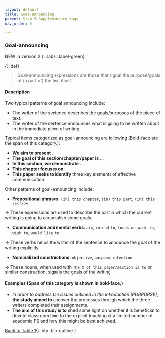 ```yaml
---
layout: default
title: Goal-announcing
parent: Step 5–Supplementary tags
nav_order: 5

---
```


### Goal-announcing

NEW in version 2
{: .label .label-green}

{: .def}
> Goal-announcing expressions are those that signal the purpose/goals of (a part of) the text itself.

#### Description

Two typical patterns of goal announcing include:

- The writer of the sentence describes the goals/purposes of the piece of text.
- The writer of the sentence announces what is going to be written about in the immediate piece of writing.

Typical items categorized as goal-announcing are following (Bold-face are the span of this category.):

- **We aim to present** ...
- **The goal of this section/chapter/paper is** ...
- **In this section, we demonstrate** ....
- **This chapter focuses on**
- **This paper seeks to identify** three key elements of effective communication.


Other patterns of goal-announcing include:
- **Prepositional phrases**: `(in) this chapter`, `(in) this part`, `(in) this section`

-> These expressions are used to describe the part in which the current writing is going to accomplish some goals.
- **Communication and mental verbs**: `aim`, `intend to`, `focus on`, `want to`, `wish to`, `would like to`

-> These verbs helps the writer of the sentence to announce the goal of the writing explicitly. 
- **Nominalized constructions**: `objective`, `purpose`, `intention`

-> These nouns, when used with `The X of this paper/section is to` or similar construction, signals the goals of the writing.


#### Examples (Span of this category is shown in bold-face.)

- *In order to address the issues outlined in the introduction (PURPORSE)*, **the study aimed to** uncover the processes through which the three writers completed their assignments.
- **The aim of this study is to** shed some light on whether it is beneficial to devote classroom time to the explicit teaching of a limited number of academic FS and how this might be best achieved.



[Back to Table 1](index.md#table-1-categories-of-engagement-moves){: .btn .btn-outline }